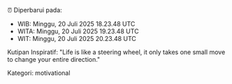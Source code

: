 ⏰ Diperbarui pada:
- WIB: Minggu, 20 Juli 2025 18.23.48 UTC
- WITA: Minggu, 20 Juli 2025 19.23.48 UTC
- WIT: Minggu, 20 Juli 2025 20.23.48 UTC

Kutipan Inspiratif:
"Life is like a steering wheel, it only takes one small move to change your entire direction."


Kategori: motivational

